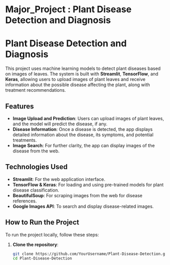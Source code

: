 # Major_Project : Plant Disease Detection and Diagnosis

# Plant Disease Detection and Diagnosis

This project uses machine learning models to detect plant diseases based on images of leaves. The system is built with **Streamlit**, **TensorFlow**, and **Keras**, allowing users to upload images of plant leaves and receive information about the possible disease affecting the plant, along with treatment recommendations.

## Features

- **Image Upload and Prediction**: Users can upload images of plant leaves, and the model will predict the disease, if any.
- **Disease Information**: Once a disease is detected, the app displays detailed information about the disease, its symptoms, and potential treatments.
- **Image Search**: For further clarity, the app can display images of the disease from the web.

## Technologies Used

- **Streamlit**: For the web application interface.
- **TensorFlow & Keras**: For loading and using pre-trained models for plant disease classification.
- **BeautifulSoup**: For scraping images from the web for disease references.
- **Google Images API**: To search and display disease-related images.

## How to Run the Project

To run the project locally, follow these steps:

1. **Clone the repository**:
   ```bash
   git clone https://github.com/YourUsername/Plant-Disease-Detection.git
   cd Plant-Disease-Detection
   ```
   
